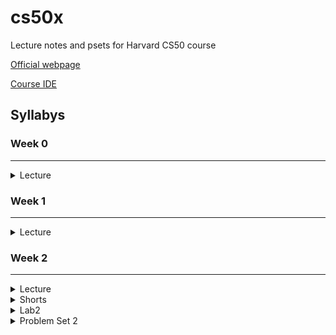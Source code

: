 # cs50x
Lecture notes and psets for Harvard CS50 course 

[Official webpage](https://cs50.harvard.edu/x/2021/)

[Course IDE](https://ide.cs50.io/8dcb87710dc74d169076d63d01ff1f0f)


## Syllabys

### Week 0

---
<details> 
<summary> Lecture </summary>

[Course URL](https://cs50.harvard.edu/x/2021/weeks/0/)
</details>

### Week 1

---
<details> 
<summary> Lecture</summary>

[Course URL](https://cs50.harvard.edu/x/2021/weeks/1/)


</details>


### Week 2

---

<details>

<summary> Lecture </summary>

- [x] [Video](https://www.youtube.com/watch?v=tI_tIZFyKBw&feature=youtu.be)
- [ ] [Notes](https://cs50.harvard.edu/x/2021/notes/2/)
- [ ] [Source Code](https://cdn.cs50.net/2020/fall/lectures/2/src2.pdf)

[Course URL](https://cs50.harvard.edu/x/2021/weeks/2/)
</details>


<details>
<summary> Shorts </summary>

- [ ] [Functions](https://cs50.harvard.edu/x/2021/shorts/functions/)
- [ ] [Variables and Scope](https://cs50.harvard.edu/x/2021/shorts/variables_and_scope/)
- [ ] [Arrays](https://cs50.harvard.edu/x/2021/shorts/arrays/)
- [ ] [Command Line Arguments](https://cs50.harvard.edu/x/2021/shorts/command_line_arguments/)
</details>

<details>
<summary> Lab2 </summary>

- [x] [Instructions](https://cs50.harvard.edu/x/2021/labs/2/)
- [x] [Scrabble - MySolution](https://github.com/najmabad/cs50x/blob/main/lab2/scrabble.c)
</details>

<details>
<summary> Problem Set 2 </summary>

- [x] [Instructions](https://cs50.harvard.edu/x/2021/psets/2/)
- [x] [Caesar - MySolution](https://github.com/najmabad/cs50x/blob/main/pset2/caesar.c)
- [x] [Readibility - MySolution](https://github.com/najmabad/cs50x/blob/main/pset2/readability.c)
</details>

</details>





 

